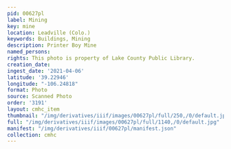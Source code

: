 ```yaml
---
pid: 00627pl
label: Mining
key: mine
location: Leadville (Colo.)
keywords: Buildings, Mining
description: Printer Boy Mine
named_persons: 
rights: This photo is property of Lake County Public Library.
creation_date: 
ingest_date: '2021-04-06'
latitude: '39.22946'
longitude: "-106.24818"
format: Photo
source: Scanned Photo
order: '3191'
layout: cmhc_item
thumbnail: "/img/derivatives/iiif/images/00627pl/full/250,/0/default.jpg"
full: "/img/derivatives/iiif/images/00627pl/full/1140,/0/default.jpg"
manifest: "/img/derivatives/iiif/00627pl/manifest.json"
collection: cmhc
---
```

